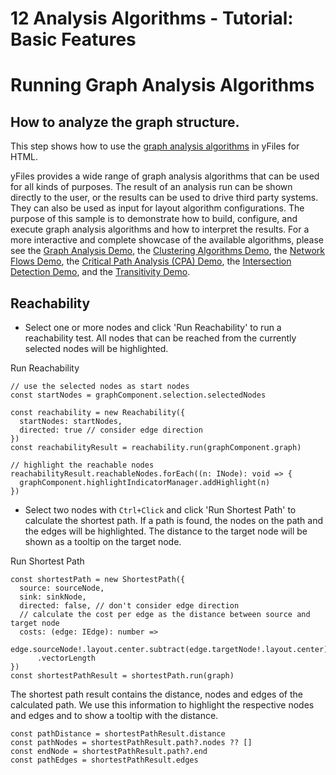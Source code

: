 <!--
 //////////////////////////////////////////////////////////////////////////////
 // @license
 // This file is part of yFiles for HTML 2.6.
 // Use is subject to license terms.
 //
 // Copyright (c) 2000-2024 by yWorks GmbH, Vor dem Kreuzberg 28,
 // 72070 Tuebingen, Germany. All rights reserved.
 //
 //////////////////////////////////////////////////////////////////////////////
-->
# 12 Analysis Algorithms - Tutorial: Basic Features

# Running Graph Analysis Algorithms

## How to analyze the graph structure.

This step shows how to use the [graph analysis algorithms](https://docs.yworks.com/yfileshtml/#/dguide/analysis) in yFiles for HTML.

yFiles provides a wide range of graph analysis algorithms that can be used for all kinds of purposes. The result of an analysis run can be shown directly to the user, or the results can be used to drive third party systems. They can also be used as input for layout algorithm configurations. The purpose of this sample is to demonstrate how to build, configure, and execute graph analysis algorithms and how to interpret the results. For a more interactive and complete showcase of the available algorithms, please see the [Graph Analysis Demo](../../showcase/graphanalysis/), the [Clustering Algorithms Demo](../../analysis/clustering/), the [Network Flows Demo](../../analysis/networkflows/), the [Critical Path Analysis (CPA) Demo](../../analysis/criticalpathanalysis/), the [Intersection Detection Demo](../../analysis/intersection-detection/), and the [Transitivity Demo](../../analysis/transitivity/).

## Reachability

- Select one or more nodes and click 'Run Reachability' to run a reachability test. All nodes that can be reached from the currently selected nodes will be highlighted.

Run Reachability

```
// use the selected nodes as start nodes
const startNodes = graphComponent.selection.selectedNodes

const reachability = new Reachability({
  startNodes: startNodes,
  directed: true // consider edge direction
})
const reachabilityResult = reachability.run(graphComponent.graph)

// highlight the reachable nodes
reachabilityResult.reachableNodes.forEach((n: INode): void => {
  graphComponent.highlightIndicatorManager.addHighlight(n)
})
```

- Select two nodes with `Ctrl+Click` and click 'Run Shortest Path' to calculate the shortest path. If a path is found, the nodes on the path and the edges will be highlighted. The distance to the target node will be shown as a tooltip on the target node.

Run Shortest Path

```
const shortestPath = new ShortestPath({
  source: sourceNode,
  sink: sinkNode,
  directed: false, // don't consider edge direction
  // calculate the cost per edge as the distance between source and target node
  costs: (edge: IEdge): number =>
    edge.sourceNode!.layout.center.subtract(edge.targetNode!.layout.center)
      .vectorLength
})
const shortestPathResult = shortestPath.run(graph)
```

The shortest path result contains the distance, nodes and edges of the calculated path. We use this information to highlight the respective nodes and edges and to show a tooltip with the distance.

```
const pathDistance = shortestPathResult.distance
const pathNodes = shortestPathResult.path?.nodes ?? []
const endNode = shortestPathResult.path?.end
const pathEdges = shortestPathResult.edges
```
